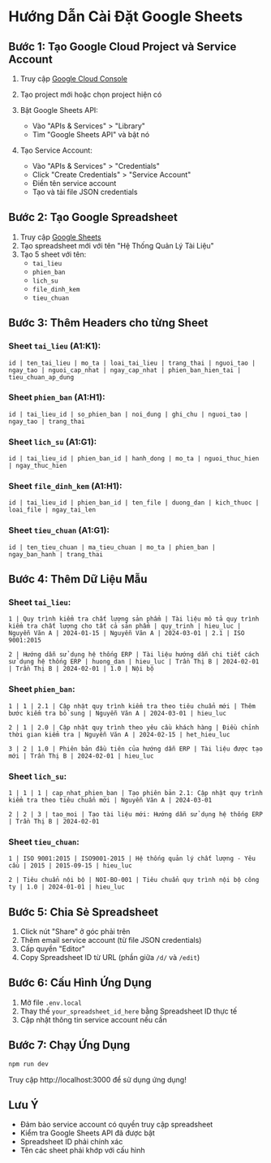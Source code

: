 # Hướng Dẫn Cài Đặt Google Sheets

## Bước 1: Tạo Google Cloud Project và Service Account

1. Truy cập [Google Cloud Console](https://console.cloud.google.com/)
2. Tạo project mới hoặc chọn project hiện có
3. Bật Google Sheets API:
   - Vào "APIs & Services" > "Library"
   - Tìm "Google Sheets API" và bật nó

4. Tạo Service Account:
   - Vào "APIs & Services" > "Credentials"
   - Click "Create Credentials" > "Service Account"
   - Điền tên service account
   - Tạo và tải file JSON credentials

## Bước 2: Tạo Google Spreadsheet

1. Truy cập [Google Sheets](https://sheets.google.com)
2. Tạo spreadsheet mới với tên "Hệ Thống Quản Lý Tài Liệu"
3. Tạo 5 sheet với tên:
   - `tai_lieu`
   - `phien_ban`
   - `lich_su`
   - `file_dinh_kem`
   - `tieu_chuan`

## Bước 3: Thêm Headers cho từng Sheet

### Sheet `tai_lieu` (A1:K1):
```
id | ten_tai_lieu | mo_ta | loai_tai_lieu | trang_thai | nguoi_tao | ngay_tao | nguoi_cap_nhat | ngay_cap_nhat | phien_ban_hien_tai | tieu_chuan_ap_dung
```

### Sheet `phien_ban` (A1:H1):
```
id | tai_lieu_id | so_phien_ban | noi_dung | ghi_chu | nguoi_tao | ngay_tao | trang_thai
```

### Sheet `lich_su` (A1:G1):
```
id | tai_lieu_id | phien_ban_id | hanh_dong | mo_ta | nguoi_thuc_hien | ngay_thuc_hien
```

### Sheet `file_dinh_kem` (A1:H1):
```
id | tai_lieu_id | phien_ban_id | ten_file | duong_dan | kich_thuoc | loai_file | ngay_tai_len
```

### Sheet `tieu_chuan` (A1:G1):
```
id | ten_tieu_chuan | ma_tieu_chuan | mo_ta | phien_ban | ngay_ban_hanh | trang_thai
```

## Bước 4: Thêm Dữ Liệu Mẫu

### Sheet `tai_lieu`:
```
1 | Quy trình kiểm tra chất lượng sản phẩm | Tài liệu mô tả quy trình kiểm tra chất lượng cho tất cả sản phẩm | quy_trinh | hieu_luc | Nguyễn Văn A | 2024-01-15 | Nguyễn Văn A | 2024-03-01 | 2.1 | ISO 9001:2015

2 | Hướng dẫn sử dụng hệ thống ERP | Tài liệu hướng dẫn chi tiết cách sử dụng hệ thống ERP | huong_dan | hieu_luc | Trần Thị B | 2024-02-01 | Trần Thị B | 2024-02-01 | 1.0 | Nội bộ
```

### Sheet `phien_ban`:
```
1 | 1 | 2.1 | Cập nhật quy trình kiểm tra theo tiêu chuẩn mới | Thêm bước kiểm tra bổ sung | Nguyễn Văn A | 2024-03-01 | hieu_luc

2 | 1 | 2.0 | Cập nhật quy trình theo yêu cầu khách hàng | Điều chỉnh thời gian kiểm tra | Nguyễn Văn A | 2024-02-15 | het_hieu_luc

3 | 2 | 1.0 | Phiên bản đầu tiên của hướng dẫn ERP | Tài liệu được tạo mới | Trần Thị B | 2024-02-01 | hieu_luc
```

### Sheet `lich_su`:
```
1 | 1 | 1 | cap_nhat_phien_ban | Tạo phiên bản 2.1: Cập nhật quy trình kiểm tra theo tiêu chuẩn mới | Nguyễn Văn A | 2024-03-01

2 | 2 | 3 | tao_moi | Tạo tài liệu mới: Hướng dẫn sử dụng hệ thống ERP | Trần Thị B | 2024-02-01
```

### Sheet `tieu_chuan`:
```
1 | ISO 9001:2015 | ISO9001-2015 | Hệ thống quản lý chất lượng - Yêu cầu | 2015 | 2015-09-15 | hieu_luc

2 | Tiêu chuẩn nội bộ | NOI-BO-001 | Tiêu chuẩn quy trình nội bộ công ty | 1.0 | 2024-01-01 | hieu_luc
```

## Bước 5: Chia Sẻ Spreadsheet

1. Click nút "Share" ở góc phải trên
2. Thêm email service account (từ file JSON credentials)
3. Cấp quyền "Editor"
4. Copy Spreadsheet ID từ URL (phần giữa `/d/` và `/edit`)

## Bước 6: Cấu Hình Ứng Dụng

1. Mở file `.env.local`
2. Thay thế `your_spreadsheet_id_here` bằng Spreadsheet ID thực tế
3. Cập nhật thông tin service account nếu cần

## Bước 7: Chạy Ứng Dụng

```bash
npm run dev
```

Truy cập http://localhost:3000 để sử dụng ứng dụng!

## Lưu Ý

- Đảm bảo service account có quyền truy cập spreadsheet
- Kiểm tra Google Sheets API đã được bật
- Spreadsheet ID phải chính xác
- Tên các sheet phải khớp với cấu hình